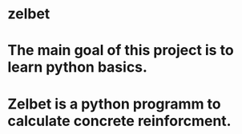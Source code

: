 # zelbet
# The main goal of this project is to learn python basics.
# Zelbet is a python programm to calculate concrete reinforcment.
